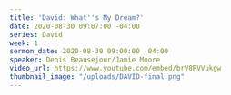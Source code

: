 ```yaml
---
title: 'David: What''s My Dream?'
date: 2020-08-30 09:07:00 -04:00
series: David
week: 1
sermon_date: 2020-08-30 09:00:00 -04:00
speaker: Denis Beausejour/Jamie Moore
video_url: https://www.youtube.com/embed/brV8RVVukgw
thumbnail_image: "/uploads/DAVID-final.png"
---
```


